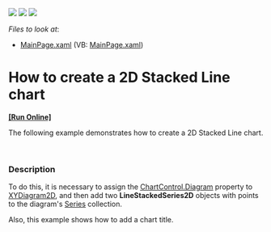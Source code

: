 <!-- default badges list -->
![](https://img.shields.io/endpoint?url=https://codecentral.devexpress.com/api/v1/VersionRange/128567771/11.2.5%2B)
[![](https://img.shields.io/badge/Open_in_DevExpress_Support_Center-FF7200?style=flat-square&logo=DevExpress&logoColor=white)](https://supportcenter.devexpress.com/ticket/details/E3713)
[![](https://img.shields.io/badge/📖_How_to_use_DevExpress_Examples-e9f6fc?style=flat-square)](https://docs.devexpress.com/GeneralInformation/403183)
<!-- default badges end -->
<!-- default file list -->
*Files to look at*:

* [MainPage.xaml](./CS/StackedLineChart/MainPage.xaml) (VB: [MainPage.xaml](./VB/StackedLineChart/MainPage.xaml))
<!-- default file list end -->
# How to create a 2D Stacked Line chart
<!-- run online -->
**[[Run Online]](https://codecentral.devexpress.com/e3713)**
<!-- run online end -->


<p>The following example demonstrates how to create a 2D Stacked Line chart.</p><br />



<h3>Description</h3>

<p>To do this, it is necessary to assign the <a href="http://help.devexpress.com/#Silverlight/DevExpressXpfChartsChartControl_Diagramtopic"><u>ChartControl.Diagram</u></a>  property to <a href="http://help.devexpress.com/#Silverlight/clsDevExpressXpfChartsXYDiagram2Dtopic"><u>XYDiagram2D</u></a>, and then add two <strong>LineStackedSeries2D</strong> objects with points to the diagram&#39;s <a href="http://help.devexpress.com/#Silverlight/DevExpressXpfChartsDiagram_Seriestopic"><u>Series</u></a> collection. </p><p>Also, this example shows how to add a chart title.</p><br />


<br/>


